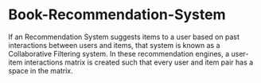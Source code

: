 # Book-Recommendation-System
If an Recommendation System suggests items to a user based on past interactions between users and items, that system is known as a Collaborative Filtering system. In these recommendation engines, a user-item interactions matrix is created such that every user and item pair has a space in the matrix.

<a href='http://brs-python-pushkar.herokuapp.com/'></a>
